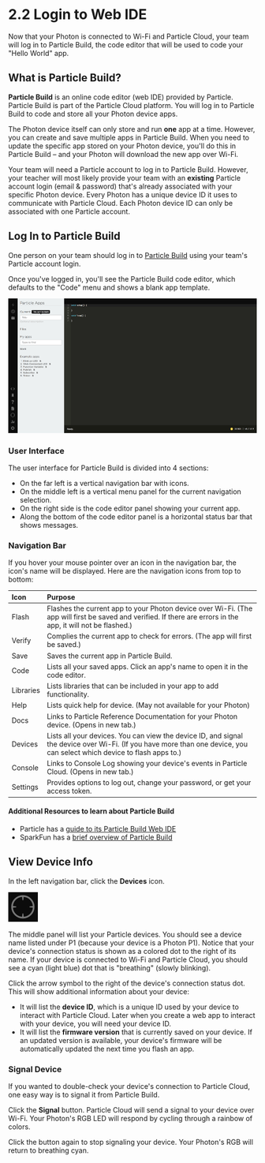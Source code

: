 # 2.2 Login to Web IDE

Now that your Photon is connected to Wi-Fi and Particle Cloud, your team will log in to Particle Build, the code editor that will be used to code your "Hello World" app.

## What is Particle Build?

**Particle Build** is an online code editor \(web IDE\) provided by Particle.  Particle Build is part of the Particle Cloud platform. You will log in to Particle Build to code and store all your Photon device apps.

The Photon device itself can only store and run **one** app at a time. However, you can create and save multiple apps in Particle Build. When you need to update the specific app stored on your Photon device, you'll do this in Particle Build – and your Photon will download the new app over Wi-Fi.

Your team will need a Particle account to log in to Particle Build.  However, your teacher will most likely provide your team with an **existing** Particle account login \(email & password\) that's already associated with your specific Photon device. Every Photon has a unique device ID it uses to communicate with Particle Cloud. Each Photon device ID can only be associated with one Particle account.

## Log In to Particle Build

One person on your team should log in to [Particle Build](https://login.particle.io/build) using your team's Particle account login.

Once you've logged in, you'll see the Particle Build code editor, which defaults to the "Code" menu and shows a blank app template.

![Particle Build User Interface](../../.gitbook/assets/particle-build-ui.png)

### User Interface

The user interface for Particle Build is divided into 4 sections:

* On the far left is a vertical navigation bar with icons.
* On the middle left is a vertical menu panel for the current navigation selection.
* On the right side is the code editor panel showing your current app.
* Along the bottom of the code editor panel is a horizontal status bar that shows messages.

### Navigation Bar

If you hover your mouse pointer over an icon in the navigation bar, the icon's name will be displayed. Here are the navigation icons from top to bottom:

| Icon | Purpose |
| :--- | :--- |
| Flash | Flashes the current app to your Photon device over Wi-Fi. \(The app will first be saved and verified. If there are errors in the app, it will not be flashed.\) |
| Verify | Complies the current app to check for errors. \(The app will first be saved.\) |
| Save | Saves the current app in Particle Build. |
| Code | Lists all your saved apps. Click an app's name to open it in the code editor. |
| Libraries | Lists libraries that can be included in your app to add functionality. |
| Help | Lists quick help for device. \(May not available for your Photon\) |
| Docs | Links to Particle Reference Documentation for your Photon device. \(Opens in new tab.\) |
| Devices | Lists all your devices. You can view the device ID, and signal the device over Wi-Fi. \(If you have more than one device, you can select which device to flash apps to.\) |
| Console | Links to Console Log showing your device's events in Particle Cloud. \(Opens in new tab.\) |
| Settings | Provides options to log out, change your password, or get your access token. |

#### Additional Resources to learn about Particle Build

* Particle has a [guide to its Particle Build Web IDE](https://docs.particle.io/guide/getting-started/build/photon/#web-ide)
* SparkFun has a [brief overview of Particle Build](https://learn.sparkfun.com/tutorials/photon-development-guide/particle-build-online)

## View Device Info

In the left navigation bar, click the **Devices** icon.

![Devices Icon](../../.gitbook/assets/pb-devices-icon.png)

The middle panel will list your Particle devices. You should see a device name listed under P1 \(because your device is a Photon P1\).  Notice that your device's connection status is shown as a colored dot to the right of its name.  If your device is connected to Wi-Fi and Particle Cloud, you should see a cyan \(light blue\) dot that is "breathing" \(slowly blinking\).

Click the arrow symbol to the right of the device's connection status dot. This will show additional information about your device:

* It will list the **device ID**, which is a unique ID used by your device to interact with Particle Cloud. Later when you create a web app to interact with your device, you will need your device ID.
* It will list the **firmware version** that is currently saved on your device. If an updated version is available, your device's firmware will be automatically updated the next time you flash an app.

### Signal Device

If you wanted to double-check your device's connection to Particle Cloud, one easy way is to signal it from Particle Build.

Click the **Signal** button. Particle Cloud will send a signal to your device over Wi-Fi. Your Photon's RGB LED will respond by cycling through a rainbow of colors.

Click the button again to stop signaling your device. Your Photon's RGB will return to breathing cyan.



